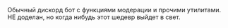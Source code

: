 Обычный дискорд бот с функциями модерации и прочими утилитами. НЕ доделан, но когда нибудь этот шедевр выйдет в свет.
